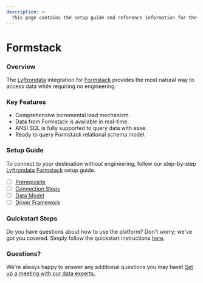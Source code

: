 ```yaml
---
description: >-
  This page contains the setup guide and reference information for the Formstack source connector.
---
```


# Formstack

### Overview

The [Lyftrondata](https://www.lyftrondata.com/) integration for [Formstack](None) provides the most natural way to access data while requiring no engineering.

### Key Features

* Comprehensive incremental load mechanism.
* Data from Formstack is available in real-time.&#x20;
* ANSI SQL is fully supported to query data with ease.
* Ready to query Formstack relational schema model.

### Setup Guide

To connect to your destination without engineering, follow our step-by-step [Lyftrondata](https://www.lyftrondata.com/)  [Formstack](None) setup guide.

* [ ] [Prerequisite](prerequisite.md)
* [ ] [Connection Steps](connection-steps.md)
* [ ] [Data Model](data-model/erd.md)
* [ ] [Driver Framework](driver-framework/)

### Quickstart Steps

Do you have questions about how to use the platform? Don't worry; we've got you covered. Simply follow the quickstart instructions [here](../README.md).

### Questions? <a href="#questions" id="questions"></a>

We're always happy to answer any additional questions you may have! [Set up a meeting with our data experts.](https://www.lyftrondata.com/book-a-meeting/)

